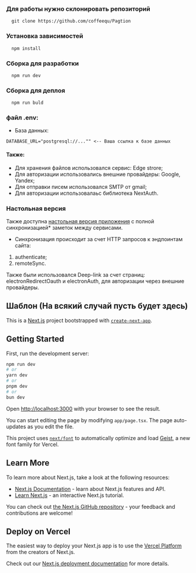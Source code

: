 
### Для работы нужно склонировать репозиторий
```
  git clone https://github.com/coffeequ/Pagtion
```
### Установка зависимостей
```
  npm install
```

### Сборка для разработки
```
  npm run dev
```

### Сборка для деплоя
```
  npm run buld
```

### файл .env:

- База данных: 
```
DATABASE_URL="postgresql://..."" <-- Ваша ссылка к базе данных
```
#### Также: 
- Для хранения файлов использовался сервис: Edge strore;
- Для авторизации использовались внешние провайдеры: Google, Yandex;
- Для отправки писем использовался SMTP от gmail;
- Для авторизации использовалаьс библиотека NextAuth.

### Настольная версия
Также доступна [настольная версия приложения](https://github.com/coffeequ/PagtionDesktop) с полной синхронизацией* заметок между сервисами.

* Синхронизация происходит за счет HTTP запросов к эндпоинтам сайта:
1. authenticate;
2. remoteSync.

Также были использовался Deep-link за счет страниц: electronRedirectOauth и electronAuth, для авторизации через внешние провайдеры.

## Шаблон (На всякий случай пусть будет здесь)
This is a [Next.js](https://nextjs.org) project bootstrapped with [`create-next-app`](https://nextjs.org/docs/app/api-reference/cli/create-next-app).

## Getting Started

First, run the development server:

```bash
npm run dev
# or
yarn dev
# or
pnpm dev
# or
bun dev
```

Open [http://localhost:3000](http://localhost:3000) with your browser to see the result.

You can start editing the page by modifying `app/page.tsx`. The page auto-updates as you edit the file.

This project uses [`next/font`](https://nextjs.org/docs/app/building-your-application/optimizing/fonts) to automatically optimize and load [Geist](https://vercel.com/font), a new font family for Vercel.

## Learn More

To learn more about Next.js, take a look at the following resources:

- [Next.js Documentation](https://nextjs.org/docs) - learn about Next.js features and API.
- [Learn Next.js](https://nextjs.org/learn) - an interactive Next.js tutorial.

You can check out [the Next.js GitHub repository](https://github.com/vercel/next.js) - your feedback and contributions are welcome!

## Deploy on Vercel

The easiest way to deploy your Next.js app is to use the [Vercel Platform](https://vercel.com/new?utm_medium=default-template&filter=next.js&utm_source=create-next-app&utm_campaign=create-next-app-readme) from the creators of Next.js.

Check out our [Next.js deployment documentation](https://nextjs.org/docs/app/building-your-application/deploying) for more details.
